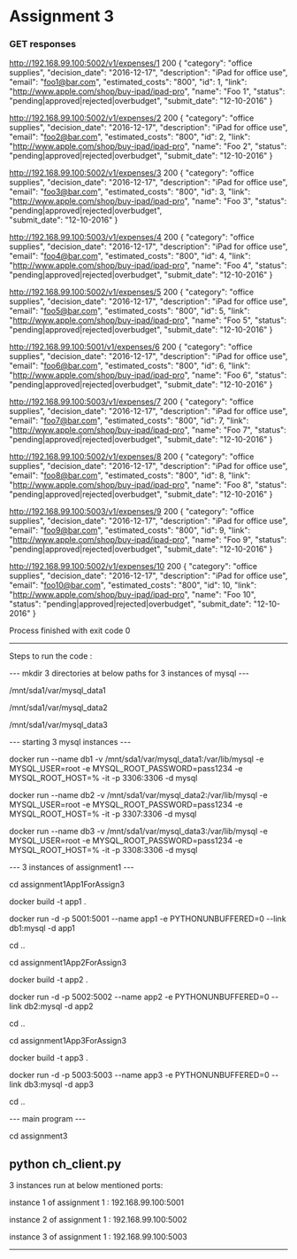 # Assignment 3

### GET responses

http://192.168.99.100:5002/v1/expenses/1 200
{
  "category": "office supplies", 
  "decision_date": "2016-12-17", 
  "description": "iPad for office use", 
  "email": "foo1@bar.com", 
  "estimated_costs": "800", 
  "id": 1, 
  "link": "http://www.apple.com/shop/buy-ipad/ipad-pro", 
  "name": "Foo 1", 
  "status": "pending|approved|rejected|overbudget", 
  "submit_date": "12-10-2016"
}

http://192.168.99.100:5002/v1/expenses/2 200
{
  "category": "office supplies", 
  "decision_date": "2016-12-17", 
  "description": "iPad for office use", 
  "email": "foo2@bar.com", 
  "estimated_costs": "800", 
  "id": 2, 
  "link": "http://www.apple.com/shop/buy-ipad/ipad-pro", 
  "name": "Foo 2", 
  "status": "pending|approved|rejected|overbudget",
  "submit_date": "12-10-2016"
}

http://192.168.99.100:5002/v1/expenses/3 200
{
  "category": "office supplies", 
  "decision_date": "2016-12-17", 
  "description": "iPad for office use", 
  "email": "foo3@bar.com", 
  "estimated_costs": "800", 
  "id": 3, 
  "link": "http://www.apple.com/shop/buy-ipad/ipad-pro", 
  "name": "Foo 3", 
  "status": "pending|approved|rejected|overbudget",  
  "submit_date": "12-10-2016"
}

http://192.168.99.100:5003/v1/expenses/4 200
{
  "category": "office supplies", 
  "decision_date": "2016-12-17", 
  "description": "iPad for office use", 
  "email": "foo4@bar.com", 
  "estimated_costs": "800", 
  "id": 4, 
  "link": "http://www.apple.com/shop/buy-ipad/ipad-pro", 
  "name": "Foo 4", 
  "status": "pending|approved|rejected|overbudget", 
  "submit_date": "12-10-2016"
}

http://192.168.99.100:5002/v1/expenses/5 200
{
  "category": "office supplies", 
  "decision_date": "2016-12-17", 
  "description": "iPad for office use", 
  "email": "foo5@bar.com", 
  "estimated_costs": "800", 
  "id": 5, 
  "link": "http://www.apple.com/shop/buy-ipad/ipad-pro", 
  "name": "Foo 5", 
  "status": "pending|approved|rejected|overbudget", 
  "submit_date": "12-10-2016"
}

http://192.168.99.100:5001/v1/expenses/6 200
{
  "category": "office supplies", 
  "decision_date": "2016-12-17", 
  "description": "iPad for office use", 
  "email": "foo6@bar.com", 
  "estimated_costs": "800", 
  "id": 6, 
  "link": "http://www.apple.com/shop/buy-ipad/ipad-pro", 
  "name": "Foo 6", 
  "status": "pending|approved|rejected|overbudget", 
  "submit_date": "12-10-2016"
}

http://192.168.99.100:5003/v1/expenses/7 200
{
  "category": "office supplies", 
  "decision_date": "2016-12-17", 
  "description": "iPad for office use", 
  "email": "foo7@bar.com", 
  "estimated_costs": "800", 
  "id": 7, 
  "link": "http://www.apple.com/shop/buy-ipad/ipad-pro", 
  "name": "Foo 7", 
  "status": "pending|approved|rejected|overbudget", 
  "submit_date": "12-10-2016"
}

http://192.168.99.100:5002/v1/expenses/8 200
{
  "category": "office supplies", 
  "decision_date": "2016-12-17", 
  "description": "iPad for office use", 
  "email": "foo8@bar.com", 
  "estimated_costs": "800", 
  "id": 8, 
  "link": "http://www.apple.com/shop/buy-ipad/ipad-pro", 
  "name": "Foo 8", 
  "status": "pending|approved|rejected|overbudget", 
  "submit_date": "12-10-2016"
}

http://192.168.99.100:5003/v1/expenses/9 200
{
  "category": "office supplies", 
  "decision_date": "2016-12-17", 
  "description": "iPad for office use", 
  "email": "foo9@bar.com", 
  "estimated_costs": "800", 
  "id": 9, 
  "link": "http://www.apple.com/shop/buy-ipad/ipad-pro", 
  "name": "Foo 9", 
  "status": "pending|approved|rejected|overbudget", 
  "submit_date": "12-10-2016"
}

http://192.168.99.100:5002/v1/expenses/10 200
{
  "category": "office supplies", 
  "decision_date": "2016-12-17", 
  "description": "iPad for office use", 
  "email": "foo10@bar.com", 
  "estimated_costs": "800", 
  "id": 10, 
  "link": "http://www.apple.com/shop/buy-ipad/ipad-pro", 
  "name": "Foo 10", 
  "status": "pending|approved|rejected|overbudget", 
  "submit_date": "12-10-2016"
}


Process finished with exit code 0

------------------------------------------------------------------------------------------
Steps to run the code :

--- mkdir 3 directories at below paths for 3 instances of mysql ---

/mnt/sda1/var/mysql_data1

/mnt/sda1/var/mysql_data2

/mnt/sda1/var/mysql_data3


--- starting 3 mysql instances ---

docker run --name db1 -v /mnt/sda1/var/mysql_data1:/var/lib/mysql -e MYSQL_USER=root -e MYSQL_ROOT_PASSWORD=pass1234 -e MYSQL_ROOT_HOST=% -it -p 3306:3306 -d mysql

docker run --name db2 -v /mnt/sda1/var/mysql_data2:/var/lib/mysql -e MYSQL_USER=root -e MYSQL_ROOT_PASSWORD=pass1234 -e MYSQL_ROOT_HOST=% -it -p 3307:3306 -d mysql

docker run --name db3 -v /mnt/sda1/var/mysql_data3:/var/lib/mysql -e MYSQL_USER=root -e MYSQL_ROOT_PASSWORD=pass1234 -e MYSQL_ROOT_HOST=% -it -p 3308:3306 -d mysql

--- 3 instances of assignment1 ---

cd assignment1App1ForAssign3

docker build -t app1 .

docker run -d -p 5001:5001 --name app1 -e PYTHONUNBUFFERED=0 --link db1:mysql -d app1

cd ..


cd assignment1App2ForAssign3

docker build -t app2 .

docker run -d -p 5002:5002 --name app2 -e PYTHONUNBUFFERED=0 --link db2:mysql -d app2

cd ..


cd assignment1App3ForAssign3

docker build -t app3 .

docker run -d -p 5003:5003 --name app3 -e PYTHONUNBUFFERED=0 --link db3:mysql -d app3

cd ..


--- main program ---

cd assignment3

python ch_client.py
---------------------------------------------------------------------------------------------------------------------

3 instances run at below mentioned ports:

instance 1 of assignment 1 : 192.168.99.100:5001

instance 2 of assignment 1 : 192.168.99.100:5002

instance 3 of assignment 1 : 192.168.99.100:5003

---------------------------------------------------------------------------------------------------------------------